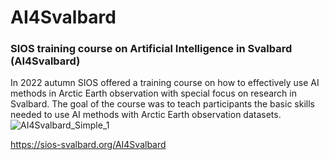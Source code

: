 # AI4Svalbard
### SIOS training course on Artificial Intelligence in Svalbard (AI4Svalbard) 

In 2022 autumn SIOS offered a training course on how to effectively use AI methods in Arctic Earth observation with special focus on research in Svalbard. The goal of the course was to teach participants the basic skills needed to use AI methods with Arctic Earth observation datasets. 
![AI4Svalbard_Simple_1](https://user-images.githubusercontent.com/33723271/189117683-60a6064c-3c83-4752-91f4-ee8d7d4f3ebf.png)


https://sios-svalbard.org/AI4Svalbard

